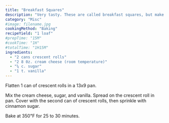 ```yaml
---
title: "Breakfast Squares"
description: "Very tasty. These are called breakfast squares, but make an excellent dessert."
category: "Misc"
#image: filename.jpg
cookingMethod: "Baking"
recipeYield: "1 loaf"
#prepTime: "15M"
#cookTime: "1H"
#totalTime: "1H15M"
ingredients:
  - "2 cans crescent rolls"
  - "2 8 0z. cream cheese (room temperature)"
  - "¼ c. sugar"
  - "1 t. vanilla"
---
```


Flatten 1 can of crescent rolls in a 13x9 pan.

Mix the cream cheese, sugar, and vanilla. Spread on the crescent roll in pan.
Cover with the second can of crescent rolls, then sprinkle with cinnamon sugar.

Bake at 350℉ for 25 to 30 minutes.
